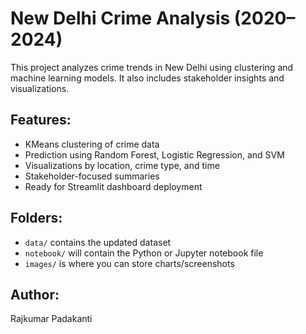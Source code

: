 # New Delhi Crime Analysis (2020–2024)

This project analyzes crime trends in New Delhi using clustering and machine learning models. It also includes stakeholder insights and visualizations.

## Features:
- KMeans clustering of crime data
- Prediction using Random Forest, Logistic Regression, and SVM
- Visualizations by location, crime type, and time
- Stakeholder-focused summaries
- Ready for Streamlit dashboard deployment

## Folders:
- `data/` contains the updated dataset
- `notebook/` will contain the Python or Jupyter notebook file
- `images/` is where you can store charts/screenshots

## Author:
Rajkumar Padakanti
